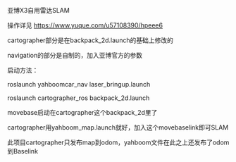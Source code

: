 亚博X3自用雷达SLAM

操作详见 https://www.yuque.com/u57108390/hpeee6

cartographer部分是在backpack_2d.launch的基础上修改的

navigation的部分是自制的，加入亚博官方的参数

启动方法：

roslaunch yahboomcar_nav laser_bringup.launch   

roslaunch cartographer_ros backpack_2d.launch

movebase启动在cartographer这个backpack_2d里了


cartographer用yahboom_map.launch就好，加入这个movebaselink即可SLAM



此项目cartographer只发布map到odom，yahboom文件在此之上还发布了odom到Baselink






